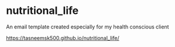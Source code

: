 # nutritional_life
An email template created especially for my health conscious client

https://tasneemsk500.github.io/nutritional_life/
